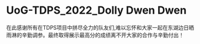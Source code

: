 # UoG-TDPS_2022_Dolly Dwen Dwen
在此感谢所有在TDPS项目中拼尽全力的队友们,难以忘怀和大家一起在东湖边日晒雨淋的辛勤调参。最终取得展示最高分的成绩离不开大家的合作与辛勤付出！
